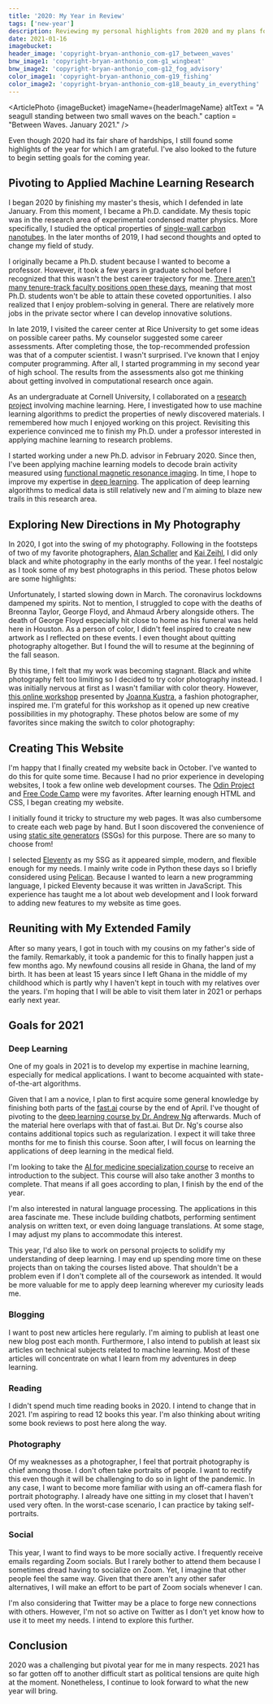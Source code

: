 ```yaml
---
title: '2020: My Year in Review'
tags: ['new-year']
description: Reviewing my personal highlights from 2020 and my plans for 2021.
date: 2021-01-16
imagebucket:
header_image: 'copyright-bryan-anthonio_com-g17_between_waves'
bnw_image1: 'copyright-bryan-anthonio_com-g1_wingbeat'
bnw_image2: 'copyright-bryan-anthonio_com-g12_fog_advisory'
color_image1: 'copyright-bryan-anthonio_com-g19_fishing'
color_image2: 'copyright-bryan-anthonio_com-g18_beauty_in_everything'
---
```


<script>
    import ArticlePhoto from '$lib/components/ArticlePhoto.svelte'
    let imageBucket = "article_images/p5_2020_in_review"
    let headerImageName = "g17_between_waves"
</script>

<ArticlePhoto
{imageBucket}
imageName={headerImageName}
altText = "A seagull standing between two small waves on the beach."
caption = "Between Waves. January 2021."
/>

Even though 2020 had its fair share of hardships, I still found some highlights of the year for which I am grateful. I've also looked to the future to begin setting goals for the coming year.

## Pivoting to Applied Machine Learning Research

I began 2020 by finishing my master's thesis, which I defended in late January. From this moment, I became a Ph.D. candidate. My thesis topic was in the research area of experimental condensed matter physics. More specifically, I studied the optical properties of [single-wall carbon nanotubes](https://en.wikipedia.org/wiki/Carbon_nanotube). In the later months of 2019, I had second thoughts and opted to change my field of study.

I originally became a Ph.D. student because I wanted to become a professor. However, it took a few years in graduate school before I recognized that this wasn't the best career trajectory for me. [There aren't many tenure-track faculty positions open these days](https://www.nature.com/articles/d41586-019-02586-5), meaning that most Ph.D. students won't be able to attain these coveted opportunities. I also realized that I enjoy problem-solving in general. There are relatively more jobs in the private sector where I can develop innovative solutions.

In late 2019, I visited the career center at Rice University to get some ideas on possible career paths. My counselor suggested some career assessments. After completing those, the top-recommended profession was that of a computer scientist. I wasn't surprised. I've known that I enjoy computer programming. After all, I started programming in my second year of high school. The results from the assessments also got me thinking about getting involved in computational research once again.

As an undergraduate at Cornell University, I collaborated on a [research project](https://www.sciencedirect.com/science/article/abs/pii/S092702561830569X) involving machine learning. Here, I investigated how to use machine learning algorithms to predict the properties of newly discovered materials. I remembered how much I enjoyed working on this project. Revisiting this experience convinced me to finish my Ph.D. under a professor interested in applying machine learning to research problems.

I started working under a new Ph.D. advisor in February 2020. Since then, I've been applying machine learning models to decode brain activity measured using [functional magnetic resonance imaging](https://en.wikipedia.org/wiki/Functional_magnetic_resonance_imaging). In time, I hope to improve my expertise in [deep learning](https://en.wikipedia.org/wiki/Deep_learning). The application of deep learning algorithms to medical data is still relatively new and I'm aiming to blaze new trails in this research area.

## Exploring New Directions in My Photography

In 2020, I got into the swing of my photography. Following in the footsteps of two of my favorite photographers, [Alan Schaller](http://alanschaller.com/) and [Kai Zeihl](https://www.kaiziehlphotos.com/portfolio/), I did only black and white photography in the early months of the year. I feel nostalgic as I took some of my best photographs in this period. These photos below are some highlights:

Unfortunately, I started slowing down in March. The coronavirus lockdowns dampened my spirits. Not to mention, I struggled to cope with the deaths of Breonna Taylor, George Floyd, and Ahmaud Arbery alongside others. The death of George Floyd especially hit close to home as his funeral was held here in Houston. As a person of color, I didn't feel inspired to create new artwork as I reflected on these events. I even thought about quitting photography altogether. But I found the will to resume at the beginning of the fall season.

By this time, I felt that my work was becoming stagnant. Black and white photography felt too limiting so I decided to try color photography instead. I was initially nervous at first as I wasn't familiar with color theory. However, [this online workshop](https://www.youtube.com/watch?v=mC8ol2-V7Ck) presented by [Joanna Kustra](https://joannakustra.com/), a fashion photographer, inspired me. I'm grateful for this workshop as it opened up new creative possibilities in my photography. These photos below are some of my favorites since making the switch to color photography:

## Creating This Website

I'm happy that I finally created my website back in October. I've wanted to do this for quite some time. Because I had no prior experience in developing websites, I took a few online web development courses. The [Odin Project](https://www.theodinproject.com/home) and [Free Code Camp](https://www.freecodecamp.org/) were my favorites. After learning enough HTML and CSS, I began creating my website.

I initially found it tricky to structure my web pages. It was also cumbersome to create each web page by hand. But I soon discovered the convenience of using [static site generators](https://www.netlify.com/blog/2020/04/14/what-is-a-static-site-generator-and-3-ways-to-find-the-best-one/) (SSGs) for this purpose. There are so many to choose from!

I selected [Eleventy](https://www.11ty.dev/) as my SSG as it appeared simple, modern, and flexible enough for my needs. I mainly write code in Python these days so I briefly considered using [Pelican](https://blog.getpelican.com/). Because I wanted to learn a new programming language, I picked Eleventy because it was written in JavaScript. This experience has taught me a lot about web development and I look forward to adding new features to my website as time goes.

## Reuniting with My Extended Family

After so many years, I got in touch with my cousins on my father's side of the family. Remarkably, it took a pandemic for this to finally happen just a few months ago. My newfound cousins all reside in Ghana, the land of my birth. It has been at least 15 years since I left Ghana in the middle of my childhood which is partly why I haven't kept in touch with my relatives over the years. I'm hoping that I will be able to visit them later in 2021 or perhaps early next year.

## Goals for 2021

### Deep Learning

One of my goals in 2021 is to develop my expertise in machine learning, especially for medical applications. I want to become acquainted with state-of-the-art algorithms.

Given that I am a novice, I plan to first acquire some general knowledge by finishing both parts of the [fast.ai](https://www.fast.ai/) course by the end of April. I've thought of pivoting to the [deep learning course by Dr. Andrew Ng](https://www.deeplearning.ai/deep-learning-specialization/) afterwards. Much of the material here overlaps with that of fast.ai. But Dr. Ng's course also contains additional topics such as regularization. I expect it will take three months for me to finish this course. Soon after, I will focus on learning the applications of deep learning in the medical field.

I'm looking to take the [AI for medicine specialization course](https://www.coursera.org/specializations/ai-for-medicine#courses) to receive an introduction to the subject. This course will also take another 3 months to complete. That means if all goes according to plan, I finish by the end of the year.

I'm also interested in natural language processing. The applications in this area fascinate me. These include building chatbots, performing sentiment analysis on written text, or even doing language translations. At some stage, I may adjust my plans to accommodate this interest.

This year, I'd also like to work on personal projects to solidify my understanding of deep learning. I may end up spending more time on these projects than on taking the courses listed above. That shouldn't be a problem even if I don't complete all of the coursework as intended. It would be more valuable for me to apply deep learning wherever my curiosity leads me.

### Blogging

I want to post new articles here regularly. I'm aiming to publish at least one new blog post each month. Furthermore, I also intend to publish at least six articles on technical subjects related to machine learning. Most of these articles will concentrate on what I learn from my adventures in deep learning.

### Reading

I didn't spend much time reading books in 2020. I intend to change that in 2021. I'm aspiring to read 12 books this year. I'm also thinking about writing some book reviews to post here along the way.

### Photography

Of my weaknesses as a photographer, I feel that portrait photography is chief among those. I don't often take portraits of people. I want to rectify this even though it will be challenging to do so in light of the pandemic. In any case, I want to become more familiar with using an off-camera flash for portrait photography. I already have one sitting in my closet that I haven't used very often. In the worst-case scenario, I can practice by taking self-portraits.

### Social

This year, I want to find ways to be more socially active. I frequently receive emails regarding Zoom socials. But I rarely bother to attend them because I sometimes dread having to socialize on Zoom. Yet, I imagine that other people feel the same way. Given that there aren't any other safer alternatives, I will make an effort to be part of Zoom socials whenever I can.

I'm also considering that Twitter may be a place to forge new connections with others. However, I'm not so active on Twitter as I don't yet know how to use it to meet my needs. I intend to explore this further.

## Conclusion

2020 was a challenging but pivotal year for me in many respects. 2021 has so far gotten off to another difficult start as political tensions are quite high at the moment. Nonetheless, I continue to look forward to what the new year will bring.
